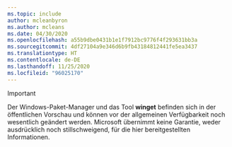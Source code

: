 ```yaml
---
ms.topic: include
author: mcleanbyron
ms.author: mcleans
ms.date: 04/30/2020
ms.openlocfilehash: a55b9dbe0431b1e1f7912bc9776f4f293631bb3a
ms.sourcegitcommit: 4df27104a9e346d6b9fb43184812441fe5ea3437
ms.translationtype: HT
ms.contentlocale: de-DE
ms.lasthandoff: 11/25/2020
ms.locfileid: "96025170"
---
```

> [!IMPORTANT]
> Der Windows-Paket-Manager und das Tool **winget** befinden sich in der öffentlichen Vorschau und können vor der allgemeinen Verfügbarkeit noch wesentlich geändert werden. Microsoft übernimmt keine Garantie, weder ausdrücklich noch stillschweigend, für die hier bereitgestellten Informationen.
